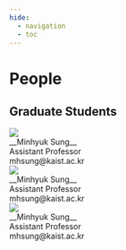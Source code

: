 ```yaml
---
hide:
  - navigation
  - toc
---
```



<link rel="stylesheet" href="link/to/stylesheet" />
<style>
.md-typeset .grid {
    grid-template-columns: repeat(auto-fit, minmax(30%, 3fr))
}

.people-thumbnail-cell {
    display: inline-table;
    padding-right: 12px;
    vertical-align: top;
    p { margin: 0px; }
}

.people-description-cell {
    display: inline-table;
    vertical-align: top;
    p { margin: 0px; }
}

.people-thumbnail {
    width: 80px;
    border-radius: 50%;
    -moz-background-clip: padding;
    -webkit-background-clip: padding-box;
    background-clip: padding-box
}
</style>


# People

## Graduate Students

<div class="grid" markdown>

<div class="card" markdown>
<div class="people-thumbnail-cell" markdown>
<img class="people-thumbnail" src="https://mhsung.github.io/assets/images/profile.png" markdown>
</div>
<div class="people-description-cell" markdown>
__Minhyuk Sung__<br>
Assistant Professor<br>
mhsung@kaist.ac.kr
</div>
</div>

<div class="card" markdown>
<div class="people-thumbnail-cell" markdown>
<img class="people-thumbnail" src="https://mhsung.github.io/assets/images/profile.png" markdown>
</div>
<div class="people-description-cell" markdown>
__Minhyuk Sung__<br>
Assistant Professor<br>
mhsung@kaist.ac.kr
</div>
</div>

<div class="card" markdown>
<div class="people-thumbnail-cell" markdown>
<img class="people-thumbnail" src="https://mhsung.github.io/assets/images/profile.png" markdown>
</div>
<div class="people-description-cell" markdown>
__Minhyuk Sung__<br>
Assistant Professor<br>
mhsung@kaist.ac.kr
</div>
</div>

</div>




